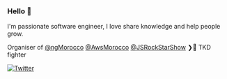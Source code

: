 ### Hello 👋

I'm passionate software engineer, I love share knowledge and help people grow.


Organiser of [@ngMorocco](https://twitter.com/ngMorocco) [@AwsMorocco](https://twitter.com/AwsMorocco) [@JSRockStarShow](https://twitter.com/JSRockStarShow) ❯🥋 TKD fighter

[![Twitter](https://img.shields.io/twitter/url/https/twitter.com/lahdiouiouadie.svg?style=social&label=Follow%20%40lahdiouiouadie)](https://twitter.com/lahdiouiouadie)
